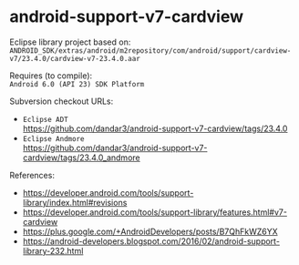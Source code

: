 android-support-v7-cardview
===========================

Eclipse library project based on:<br/>
`ANDROID_SDK/extras/android/m2repository/com/android/support/cardview-v7/23.4.0/cardview-v7-23.4.0.aar`

Requires (to compile):<br/>
`Android 6.0 (API 23) SDK Platform`

Subversion checkout URLs:
* `Eclipse ADT`<br/>
  https://github.com/dandar3/android-support-v7-cardview/tags/23.4.0
* `Eclipse Andmore`<br/>
  https://github.com/dandar3/android-support-v7-cardview/tags/23.4.0_andmore

References:<br/>
* https://developer.android.com/tools/support-library/index.html#revisions
* https://developer.android.com/tools/support-library/features.html#v7-cardview
* https://plus.google.com/+AndroidDevelopers/posts/B7QhFkWZ6YX
* https://android-developers.blogspot.com/2016/02/android-support-library-232.html